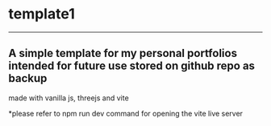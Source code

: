 # template1
---------------------------------------------
A simple template for my personal portfolios
intended for future use
stored on github repo as backup
---------------------------------------------
made with vanilla js, threejs and vite

*please refer to npm run dev command for opening the vite live server
